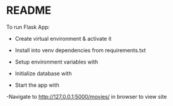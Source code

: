README
========================================

To run Flask App:

- Create virtual environment & activate it

- Install into venv dependencies from requirements.txt

- Setup environment variables with <source env-var.sh>

- Initialize database with <flask init-db>

- Start the app with <flask run>

-Navigate to http://127.0.0.1:5000/movies/ in browser to view site

